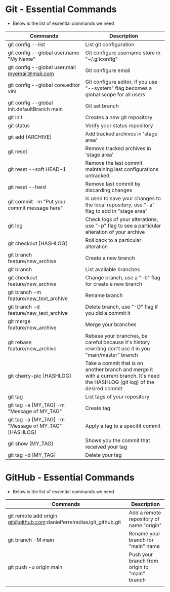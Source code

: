 # Git - Essential Commands
- Below is the list of essential commands we need



|     Commands                 |    Description                                  |
| ------------------------------- | --------------------------------------------- |
| git config --list | List git configuration |
| git config --global user.name "My Name" | Git configure username store in "~/.gitconfig" |
| git config --global user.mail myemail@mail.com | Git configure email |
| git config --global core.editor vim | Git configure editor, if you use "--system" flag becomes a global scope for all users |
| git config --global init.defaultBranch main | Git set branch |
| git init | Creates a new git repository |
| git status | Verify your status repository |
| git add [ARCHIVE] | Add tracked archives in 'stage area' |
| git reset | Remove tracked archives in 'stage area' |
| git reset --soft HEAD~1 | Remove the last commit maintaining last configurations untracked |
| git reset --hard | Remove last commit by discarding changes |
| git commit -m "Put your commit message here" | Is used to save your changes to the local repository, use "-a" flag to add in "stage area" |
| git log | Check logs of your alterations, use "-p" flag to see a particular alteration of your archive |
| git checkout [HASHLOG] | Roll back to a particular alteration |
| git branch feature/new_archive | Create a new branch |
| git branch | List available branches |
| git checkout feature/new_archive | Change branch, use a "-b" flag for create a new branch |
| git branch -m feature/new_text_archive | Rename branch |
| git branch -d feature/new_text_archive | Delete branch, use "-D" flag if you did a commit it |
| git merge feature/new_archive | Merge your branches |
| git rebase feature/new_archive | Rebase your branches, be careful because it's history rewriting don't use it in you "main/master" branch |
| git cherry-pic [HASHLOG] | Take a commit that is on another branch and merge it with a current branch. It's need the HASHLOG (git log) of the desired commit |
| git tag | List tags of your repository |
| git tag -a [MY_TAG] -m "Message of MY_TAG" | Create tag |
| git tag -a [MY_TAG] -m "Message of MY_TAG" [HASHLOG] | Apply a tag to a specifit commit |
| git show [MY_TAG] | Shows you the commit that received your tag  |
| git tag -d [MY_TAG] | Delete your tag  |



# GitHub - Essential Commands
- Below is the list of essential commands we need



|     Commands                 |    Description                                  |
| ------------------------------- | --------------------------------------------- |
| git remote add origin git@github.com:danielferreiradias/git_github.git | Add a remote repository of name "origin" |
| git branch -M main | Rename your branch for "main" name |
| git push -u origin main | Push your branch from origin to "main" branch |
||

